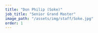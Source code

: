 ```yaml
---
title: "Don Philip (Soke)"
job_title: "Senior Grand Master"
image_path: "/assets/img/staff/Soke.jpg"
order: 1
---
```

